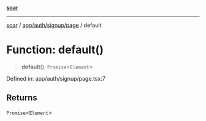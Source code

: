 [**soar**](../../../../../README.md)

***

[soar](../../../../../modules.md) / [app/auth/signup/page](../README.md) / default

# Function: default()

> **default**(): `Promise`\<`Element`\>

Defined in: app/auth/signup/page.tsx:7

## Returns

`Promise`\<`Element`\>
